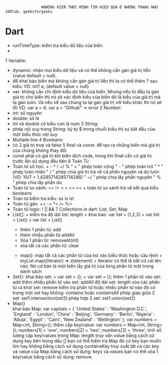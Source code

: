                     #NHỮNG KIẾN THỨC MÌNH TÌM HIỂU QUA Ở NHỮNG TRANG NHƯ 200lab, geeksforgeeks
# Dart
- runTimeType: kiểm tra kiểu dữ liệu của biến
- 
1 Variable:
- dynamic: nhận mọi kiểu dữ liệu và có thể không cần gán giá trị liền (value default = null).
- để khai báo biến mà không cần gán giá trị liền thì ta có thể thêm ? sau kiểu: VD: int? a; (default value = null)
- var:  không cần chỉ định kiểu dữ liệu của biến. Nhưng nếu từ đầu ta gán giá trị cho biến thì nó sẽ xác định kiểu của biến đó là kiểu của giá trị mà ta gán luôn. Và nếu về sau chúng ta lại gán giá trị với kiểu khác thì nó sẽ lỗi
          VD: var a = 4;
              var a = "Github" -> error
2 Number:
- int: số nguyên
- double: số lẻ
- int và double có kiểu con là num
3 String:
- phép nội suy trong String: ký tự $ trong chuỗi biểu thị sự bắt đầu của một biểu thức nội suy
- Multiple line
4 Booleans:
- có 2 giá trị true và false
5 final và const: để tạo ra những biến mà giá trị của chúng không thay đổi
- const phải có giá trị khi biên dịch code, trong khi final cần có giá trị trước lần sử dụng đầu tiên
6 Toán Tử
- Toán tử số học: + - * / ~/ %
      " + " phép toán cộng
      " - " phép toán trừ
      " * " phép toán nhân
      " / " phép chia giá trị trả về cả phần nguyên và dư luôn (VD: 10/7 = 1.4285714285714286)
      " ~/ " phép chia lấy phần nguyên
      " % " phép chia lấy phần dư
- Toán tử so sánh: == != < > >= <=
          + toán tử so sánh trả về kết quả kiểu booleans
- Toán tử kiểm tra kiểu: as is is!
- Toán tử gán: += -= *= /= %=
- Toán tử logic: ! || &&
7 Collections in dart: List, Set, Map
- List[]: 
          + kiểm tra độ dài list: length
          + khai báo: var list = [1,2,3]
          + var list = List()
          + var list = List<DataType>()
   + thêm 1 phần tử: add
   + thêm nhiều phần tử addAll
   + Xóa 1 phần tử: removeAt(int)
   + xóa tất cả các phần tử: clear
   - map(): map tất cả các phần tử của list vào biểu thức hoặc câu lệnh
          + myList.map((iterator) => statement)
          + Iterator có thể là bất cứ cái tên nào. Nó cơ bản là một biến lấy giá trị của từng phần tử một trong danh sách
- Set{}:
    khai báo set:
        + var set = {};
        + var set = <datatype>{};
    thêm 1 phần tử vào set: add
    thêm nhiều phần tử vào set: addAll
    độ dài set: length
    xóa các phần tử ra khỏi set: remove
    kiểm tra phần tử hoặc nhiều phần tử nào đó có trong một set hay không: contains hoặc containsAll
    phép giao giữa 2 set: set1.intersection(set2)
    phép hợp 2 set: set1.union(set2)
- Map()  
    khai báo Map:
              var capitals = {
              'United States' : 'Washington D.C.',
              'England' : 'London',
              'China' : 'Beijing',
              'Germany' : 'Berlin',
              'Nigeria' : 'Abuja',
              'Egypt' : 'Cairo',
              'New Zealand' : 'Wellington'
            };
    var numbers = Map<int, String>();
    thêm cặp key/value: 
                          var numbers = Map<int, String>();
                          numbers[1] = 'one';
                          numbers[2] = 'two';
                          numbers[3] = 'three';
    tính số lượng cặp key/values trong Map: length
    truy vấn value bằng cách sử dụng key bên trong dấu []
    bạn có thể kiểm tra Map đó có key bạn muốn tìm hay không bằng cách sử dụng containsKey
    truy xuất tất cả các key và value của Map bằng cách sử dụng: keys và values
    bạn có thể xóa 1 key/value bằng cách sử dụng: remove.
  
  
  
  
  
  
